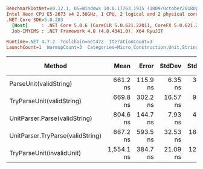 ``` ini

BenchmarkDotNet=v0.12.1, OS=Windows 10.0.17763.1935 (1809/October2018Update/Redstone5)
Intel Xeon CPU E5-2673 v4 2.30GHz, 1 CPU, 2 logical and 2 physical cores
.NET Core SDK=5.0.203
  [Host]     : .NET Core 5.0.6 (CoreCLR 5.0.621.22011, CoreFX 5.0.621.22011), X64 RyuJIT
  Job-IMYEMS : .NET Framework 4.8 (4.8.4341.0), X64 RyuJIT

Runtime=.NET 4.7.2  Toolchain=net472  IterationCount=3  
LaunchCount=1  WarmupCount=3  Categories=Micro,Construction,Unit,String  

```
|                           Method |       Mean |    Error |   StdDev |   StdErr |        Min |        Max |     Median | Ratio | MannWhitney(5%) | RatioSD |  Gen 0 | Gen 1 | Gen 2 | Allocated |
|--------------------------------- |-----------:|---------:|---------:|---------:|-----------:|-----------:|-----------:|------:|---------------- |--------:|-------:|------:|------:|----------:|
|           ParseUnit(validString) |   661.2 ns | 115.9 ns |  6.35 ns |  3.67 ns |   654.0 ns |   666.2 ns |   663.4 ns |  1.00 |            Base |    0.00 | 0.0766 |     - |     - |     497 B |
|        TryParseUnit(validString) |   669.8 ns | 302.2 ns | 16.57 ns |  9.56 ns |   655.8 ns |   688.1 ns |   665.5 ns |  1.01 |               ? |    0.02 | 0.0728 |     - |     - |     473 B |
|    UnitParser.Parse(validString) |   804.6 ns | 144.7 ns |  7.93 ns |  4.58 ns |   795.7 ns |   810.9 ns |   807.1 ns |  1.22 |               ? |    0.00 | 0.0858 |     - |     - |     545 B |
| UnitParser.TryParse(validString) |   867.2 ns | 593.5 ns | 32.53 ns | 18.78 ns |   829.7 ns |   887.7 ns |   884.3 ns |  1.31 |               ? |    0.06 | 0.0782 |     - |     - |     521 B |
|        TryParseUnit(invalidUnit) | 1,554.1 ns | 384.7 ns | 21.09 ns | 12.17 ns | 1,530.5 ns | 1,571.1 ns | 1,560.7 ns |  2.35 |               ? |    0.05 | 0.1486 |     - |     - |    1003 B |
